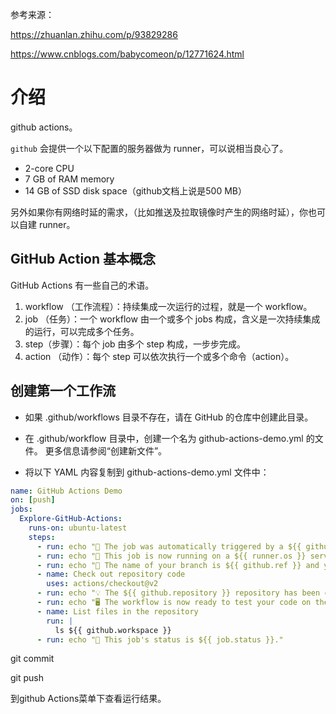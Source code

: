 参考来源：

https://zhuanlan.zhihu.com/p/93829286

https://www.cnblogs.com/babycomeon/p/12771624.html

# 介绍

github actions。

`github` 会提供一个以下配置的服务器做为 runner，可以说相当良心了。

- 2-core CPU
- 7 GB of RAM memory
- 14 GB of SSD disk space（github文档上说是500 MB）

另外如果你有网络时延的需求，（比如推送及拉取镜像时产生的网络时延），你也可以自建 runner。

## GitHub Action 基本概念

GitHub Actions 有一些自己的术语。

1. workflow （工作流程）：持续集成一次运行的过程，就是一个 workflow。
2. job （任务）：一个 workflow 由一个或多个 jobs 构成，含义是一次持续集成的运行，可以完成多个任务。
3. step（步骤）：每个 job 由多个 step 构成，一步步完成。
4. action （动作）：每个 step 可以依次执行一个或多个命令（action）。

## 创建第一个工作流

- 如果 .github/workflows 目录不存在，请在 GitHub 的仓库中创建此目录。


- 在 .github/workflow 目录中，创建一个名为 github-actions-demo.yml 的文件。 更多信息请参阅“创建新文件”。


- 将以下 YAML 内容复制到 github-actions-demo.yml 文件中：

```yaml
name: GitHub Actions Demo
on: [push]
jobs:
  Explore-GitHub-Actions:
    runs-on: ubuntu-latest
    steps:
      - run: echo "🎉 The job was automatically triggered by a ${{ github.event_name }} event."
      - run: echo "🐧 This job is now running on a ${{ runner.os }} server hosted by GitHub!"
      - run: echo "🔎 The name of your branch is ${{ github.ref }} and your repository is ${{ github.repository }}."
      - name: Check out repository code
        uses: actions/checkout@v2
      - run: echo "💡 The ${{ github.repository }} repository has been cloned to the runner."
      - run: echo "🖥️ The workflow is now ready to test your code on the runner."
      - name: List files in the repository
        run: |
          ls ${{ github.workspace }}
      - run: echo "🍏 This job's status is ${{ job.status }}."
```

git commit

git push

到github Actions菜单下查看运行结果。



